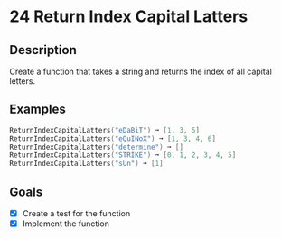 # 24 Return Index Capital Latters

## Description

Create a function that takes a string and returns the index of all capital letters.

## Examples

```powershell
ReturnIndexCapitalLatters("eDaBiT") ➞ [1, 3, 5]
ReturnIndexCapitalLatters("eQuINoX") ➞ [1, 3, 4, 6]
ReturnIndexCapitalLatters("determine") ➞ []
ReturnIndexCapitalLatters("STRIKE") ➞ [0, 1, 2, 3, 4, 5]
ReturnIndexCapitalLatters("sUn") ➞ [1]
```

## Goals

- [x] Create a test for the function
- [x] Implement the function
